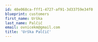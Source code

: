 ```yaml
---
id: 48e068ca-fff1-4727-af91-3d33759e34f0
blueprint: customers
first_name: Urška
last_name: Palčič
email: ovnicekm@gmail.com
title: 'Urška Palčič'
---
```

